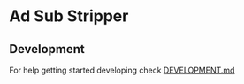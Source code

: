 # Ad Sub Stripper

## Development

For help getting started developing check [DEVELOPMENT.md](DEVELOPMENT.md)
